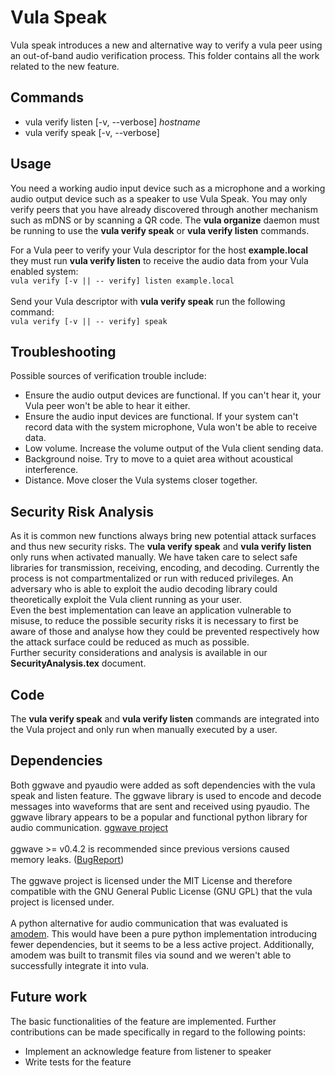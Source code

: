 # Vula Speak
Vula speak introduces a new and alternative way to verify a vula peer using an out-of-band audio verification process. This folder contains all the work related to the new feature.

## Commands
- vula verify listen [-v, --verbose] *hostname*
- vula verify speak [-v, --verbose]

## Usage
You need a working audio input device such as a microphone and a working audio output device such as a speaker to use Vula Speak. You may only verify peers that you have already discovered through another mechanism such as mDNS or by scanning a QR code. The **vula organize** daemon must be running to use the **vula verify speak** or **vula verify listen** commands.

For a Vula peer to verify your Vula descriptor for the host **example.local** they must run **vula verify listen** to receive the audio data from your Vula enabled system:\
```vula verify [-v || -- verify] listen example.local```\
\
Send your Vula descriptor with **vula verify speak** run the following command:\
```vula verify [-v || -- verify] speak```

## Troubleshooting
Possible sources of verification trouble include:
- Ensure the audio output devices are functional. If you can't hear it, your Vula peer won't be able to hear it either.
- Ensure the audio input devices are functional. If your system can't record data with the system microphone, Vula won't be able to receive data.
- Low volume. Increase the volume output of the Vula client sending data.
- Background noise. Try to move to a quiet area without acoustical interference.
- Distance. Move closer the Vula systems closer together.

## Security Risk Analysis
As it is common new functions always bring new potential attack surfaces and thus new security risks. The **vula verify speak** and **vula verify listen** only runs when activated manually. We have taken care to select safe libraries for transmission, receiving, encoding, and decoding. Currently the process is not compartmentalized or run with reduced privileges. An adversary who is able to exploit the audio decoding library could theoretically exploit the Vula client running as your user.  
Even the best implementation can leave an application vulnerable to misuse, to reduce the possible security risks it is necessary to first be aware of those and analyse how they could be prevented respectively how the attack surface could be reduced as much as possible.\
Further security considerations and analysis is available in our **SecurityAnalysis.tex** document.

## Code
The **vula verify speak** and **vula verify listen** commands are integrated into the Vula project and only run when manually executed by a user.

## Dependencies
Both ggwave and pyaudio were added as soft dependencies with the vula speak and listen feature. The ggwave library is used to encode and decode messages into waveforms that are sent and received using pyaudio.
The ggwave library appears to be a popular and functional python library for audio communication.
[ggwave project](https://github.com/ggerganov/ggwave)\
\
ggwave >= v0.4.2 is recommended since previous versions caused memory leaks. ([BugReport](https://github.com/ggerganov/ggwave/issues/81#issuecomment-1397267232))\
\
The ggwave project is licensed under the MIT License and therefore compatible with the GNU General Public License (GNU GPL) that the vula project is licensed under.\
\
A python alternative for audio communication that was evaluated is [amodem](https://github.com/romanz/amodem). This would have been a pure python implementation introducing fewer dependencies, but it seems to be a less active project. Additionally, amodem was built to transmit files via sound and we weren't able to successfully integrate it into vula.

## Future work
The basic functionalities of the feature are implemented. Further contributions can be made specifically in regard to the following points:
*  Implement an acknowledge feature from listener to speaker
*  Write tests for the feature
